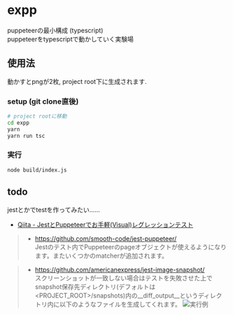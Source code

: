 expp
====
puppeteerの最小構成 (typescript)  
puppeteerをtypescriptで動かしていく実験場

使用法
------
動かすとpngが2枚, project root下に生成されます.

### setup (git clone直後)
```sh
# project rootに移動
cd expp
yarn
yarn run tsc
```

### 実行
```sh
node build/index.js
```

todo
----
jestとかでtestを作ってみたい......

- [Qiita - JestとPuppeteerでお手軽(Visual)レグレッションテスト](https://qiita.com/kiida/items/fae689b8a58c30c5e337)
>- https://github.com/smooth-code/jest-puppeteer/  
>Jestのテスト内でPuppeteerのpageオブジェクトが使えるようになります。またいくつかのmatcherが追加されます。

>- https://github.com/americanexpress/jest-image-snapshot/  
>スクリーンショットが一致しない場合はテストを失敗させた上でsnapshot保存先ディレクトリ(デフォルトは<PROJECT_ROOT>/snapshots)内の__diff_output__というディレクトリ内に以下のようなファイルを生成してくれます。
![実行例](https://camo.qiitausercontent.com/36233ebbb75798c050f7ceb176f2624f2f11e3a0/68747470733a2f2f71696974612d696d6167652d73746f72652e73332e616d617a6f6e6177732e636f6d2f302f33363030332f35626262373833342d616363372d386232342d666464332d3065303437303236323338342e706e67)
